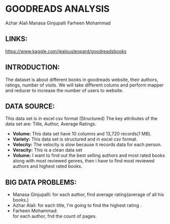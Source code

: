 
# GOODREADS ANALYSIS 
 Azhar Alali 
 Manasa Ginjupalli
 Farheen Mohammad

## LINKS:
https://www.kaggle.com/jealousleopard/goodreadsbooks

## INTRODUCTION:
The dataset is about different books in goodreads website, their authors, ratings, number of visits.
We will take different colums and perform mapper and reducer to increase the number of users to website.

## DATA SOURCE:
This data set is in excel csv format (Structured)
The key attributes of the data set are: Title, Author, Average Ratings.

- **Volume:**  This data set have 10 columns and 13,720 records(1 MB).
- **Variety:**  This data set is structured and in excel csv format.
- **Velocity:** The velocity is slow because it records data for each person.
- **Veracity:** This is a clean data set 
- **Volume:** I want to find out the best selling authors and most rated books along with most  reviewed genres, then i have to find most reviewed authors and highest rated books.

             
## BIG DATA PROBLEMS:
* Manasa Ginjupalli:
   for each author, find average rating(average of all his books.)
* Azhar Alali: 
   for each title, I'm going to find the highest rating .
* Farheen Mohammad:  
   for each author, fnd the count of pages.
